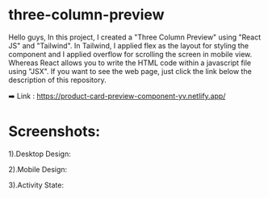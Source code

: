 # three-column-preview

Hello guys, In this project, I created a "Three Column Preview" using "React JS" and "Tailwind". In Tailwind, I applied flex as the layout for styling the component and I applied overflow for scrolling the screen in mobile view. Whereas React allows you to write the HTML code within a javascript file using "JSX". If you want to see the web page, just click the link below the description of this repository.

➡️ Link : https://product-card-preview-component-yv.netlify.app/

# Screenshots:

1).Desktop Design:

2).Mobile Design:

3).Activity State:
